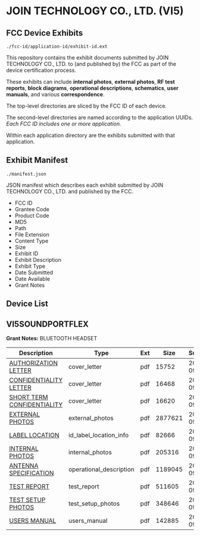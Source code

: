 # JOIN TECHNOLOGY CO., LTD. (VI5)
## FCC Device Exhibits

```
./fcc-id/application-id/exhibit-id.ext
```

This repository contains the exhibit documents submitted by JOIN TECHNOLOGY CO., LTD. to (and published by) the FCC as part of the device certification process.

These exhibits can include **internal photos**, **external photos**, **RF test reports**, **block diagrams**, **operational descriptions**, **schematics**, **user manuals**, and various **correspondence**.

The top-level directories are sliced by the FCC ID of each device.

The second-level directories are named according to the application UUIDs. *Each FCC ID includes one or more application.*

Within each application directory are the exhibits submitted with that application. 

## Exhibit Manifest

```
./manifest.json
```

JSON manifest which describes each exhibit submitted by JOIN TECHNOLOGY CO., LTD. and published by the FCC.

- FCC ID
- Grantee Code
- Product Code
- MD5
- Path
- File Extension
- Content Type
- Size
- Exhibit ID
- Exhibit Description
- Exhibit Type
- Date Submitted
- Date Available
- Grant Notes

## Device List
## VI5SOUNDPORTFLEX
**Grant Notes:** BLUETOOTH HEADSET

| Description | Type | Ext | Size | Submitted | Available |
| ----------- | ---- | --- | ---- | --------- | --------- |
| [AUTHORIZATION LETTER](VI5SOUNDPORTFLEX/fc1ae0370615c6c94685e65373899556/839004.pdf) | cover_letter | pdf | 15752 | 2007-09-05 | 2007-09-06 |
| [CONFIDENTIALITY LETTER](VI5SOUNDPORTFLEX/fc1ae0370615c6c94685e65373899556/839005.pdf) | cover_letter | pdf | 16468 | 2007-09-05 | 2007-09-06 |
| [SHORT TERM CONFIDENTIALITY](VI5SOUNDPORTFLEX/fc1ae0370615c6c94685e65373899556/839006.pdf) | cover_letter | pdf | 16620 | 2007-09-05 | 2007-09-06 |
| [EXTERNAL PHOTOS](VI5SOUNDPORTFLEX/fc1ae0370615c6c94685e65373899556/838999.pdf) | external_photos | pdf | 2877621 | 2007-09-05 | 2007-10-21 |
| [LABEL LOCATION](VI5SOUNDPORTFLEX/fc1ae0370615c6c94685e65373899556/839007.pdf) | id_label_location_info | pdf | 82666 | 2007-09-05 | 2007-09-06 |
| [INTERNAL PHOTOS](VI5SOUNDPORTFLEX/fc1ae0370615c6c94685e65373899556/839000.pdf) | internal_photos | pdf | 205316 | 2007-09-05 | 2007-10-21 |
| [ANTENNA SPECIFICATION](VI5SOUNDPORTFLEX/fc1ae0370615c6c94685e65373899556/839003.pdf) | operational_description | pdf | 1189045 | 2007-09-05 | 2007-09-06 |
| [TEST REPORT](VI5SOUNDPORTFLEX/fc1ae0370615c6c94685e65373899556/839008.pdf) | test_report | pdf | 511605 | 2007-09-05 | 2007-09-06 |
| [TEST SETUP PHOTOS](VI5SOUNDPORTFLEX/fc1ae0370615c6c94685e65373899556/839001.pdf) | test_setup_photos | pdf | 348646 | 2007-09-05 | 2007-10-21 |
| [USERS MANUAL](VI5SOUNDPORTFLEX/fc1ae0370615c6c94685e65373899556/839002.pdf) | users_manual | pdf | 142885 | 2007-09-05 | 2007-10-21 |
